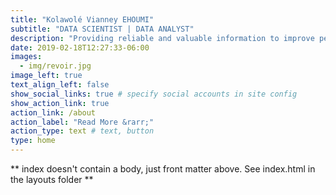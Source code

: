 ```yaml
---
title: "Kolawolé Vianney EHOUMI"
subtitle: "DATA SCIENTIST | DATA ANALYST"
description: "Providing reliable and valuable information to improve performance and facilitate decision-making is a mission that is extremely important to me. With a deep passion for data science and artificial intelligence, I am confident that my skills and qualities can make a significant contribution to the leveraging of your data. I am skilled for all data-science steps from data pré-processing, application of statistical or machine learning methods, data visualization to results communication."
date: 2019-02-18T12:27:33-06:00
images:
  - img/revoir.jpg
image_left: true
text_align_left: false
show_social_links: true # specify social accounts in site config
show_action_link: true
action_link: /about
action_label: "Read More &rarr;"
action_type: text # text, button
type: home
---
```


** index doesn't contain a body, just front matter above.
See index.html in the layouts folder **
